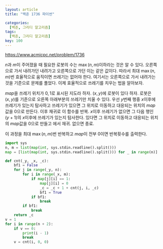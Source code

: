```yaml
---
layout: article
title: "백준 1736 파이썬"

categories:
  [백준, 그리디 알고리즘]
tags:
  [백준, 그리디 알고리즘]
key: 100
---
```


https://www.acmicpc.net/problem/1736

$n$과 $m$이 주어졌을 때 필요한 로봇의 수는 $\max(n, m)$이하라는 것은 알 수 있다. 오른쪽으로 가서 내려가던 내려가고 오른쪽으로 가던 이는 같은 값이다. 따라서 최대 $\max(n, m)$번 효율적으로 움직이면 쓰레기는 없어야 한다. 여기서는 오른쪽으로 가서 내려가는 것을 기준으로 문제를 풀었다. 이제 효율적으로 쓰레기를 치우는 법을 알아보자. 

$map$을 쓰레기 위치가  $0, 1$로 표시된 지도라 하자.
$(x, y)$에 로봇이 있다 하자. 로봇은 $(x, y)$를 기준으로 오른쪽 아래부분의 쓰레기만 치울 수 있다. 우선 $y$번째 행중 $x$이후에 쓰레기가 있는지 탐사하고 쓰레기가 있으면 그 위치로 이동하고 대응되는 위치의 $map$값을 0으로 만든다. 이후 재귀로 이 함수를 반복. $x$이후 쓰레기가 없으면 그 다음 행인 $(y+1)$의 $x$이후에 쓰레기가 있는지 탐사한다. 있다면 그 위치로 이동하고 대응되는 위치의  $map$값을 $0$으로 만들고 에서 재귀. 없으면 종료.

이 과정을 최대 $\max(n, m)$번 반복하고 $map$이 전부 $0$이면 반복횟수를 출력한다. 


``` python
import sys
n, m = list(map(int, sys.stdin.readline().split()))
map = [list(map(int, sys.stdin.readline().split())) for _ in range(n)]

def cnt(_y, _x, _c):
    bf1 = False
    for j in range(_y, n):
        for i in range(_x, m):
            if map[j][i] == 1:
                map[j][i] = 0
                _c = _c + 1 + cnt(j, i, _c)
                bf1 = True
            if bf1:
                break
        if bf1:
            break
    return _c
v = 1
for i in range(n + 2):
    if v == 0:
        print(i - 1)
        break
    v = cnt(i, 0, 0)
```